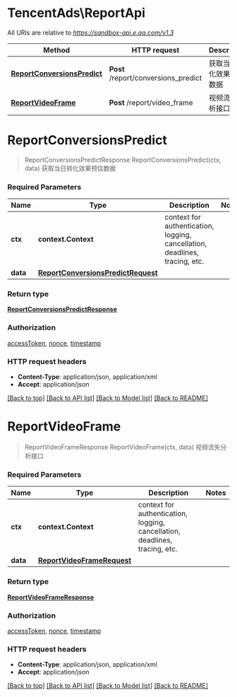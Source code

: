 # TencentAds\ReportApi

All URIs are relative to *https://sandbox-api.e.qq.com/v1.3*

Method | HTTP request | Description
------------- | ------------- | -------------
[**ReportConversionsPredict**](ReportApi.md#ReportConversionsPredict) | **Post** /report/conversions_predict | 获取当日转化效果预估数据
[**ReportVideoFrame**](ReportApi.md#ReportVideoFrame) | **Post** /report/video_frame | 视频流失分析接口


# **ReportConversionsPredict**
> ReportConversionsPredictResponse ReportConversionsPredict(ctx, data)
获取当日转化效果预估数据

### Required Parameters

Name | Type | Description  | Notes
------------- | ------------- | ------------- | -------------
 **ctx** | **context.Context** | context for authentication, logging, cancellation, deadlines, tracing, etc.
  **data** | [**ReportConversionsPredictRequest**](ReportConversionsPredictRequest.md)|  | 

### Return type

[**ReportConversionsPredictResponse**](ReportConversionsPredictResponse.md)

### Authorization

[accessToken](../README.md#accessToken), [nonce](../README.md#nonce), [timestamp](../README.md#timestamp)

### HTTP request headers

 - **Content-Type**: application/json, application/xml
 - **Accept**: application/json

[[Back to top]](#) [[Back to API list]](../README.md#documentation-for-api-endpoints) [[Back to Model list]](../README.md#documentation-for-models) [[Back to README]](../README.md)

# **ReportVideoFrame**
> ReportVideoFrameResponse ReportVideoFrame(ctx, data)
视频流失分析接口

### Required Parameters

Name | Type | Description  | Notes
------------- | ------------- | ------------- | -------------
 **ctx** | **context.Context** | context for authentication, logging, cancellation, deadlines, tracing, etc.
  **data** | [**ReportVideoFrameRequest**](ReportVideoFrameRequest.md)|  | 

### Return type

[**ReportVideoFrameResponse**](ReportVideoFrameResponse.md)

### Authorization

[accessToken](../README.md#accessToken), [nonce](../README.md#nonce), [timestamp](../README.md#timestamp)

### HTTP request headers

 - **Content-Type**: application/json, application/xml
 - **Accept**: application/json

[[Back to top]](#) [[Back to API list]](../README.md#documentation-for-api-endpoints) [[Back to Model list]](../README.md#documentation-for-models) [[Back to README]](../README.md)

